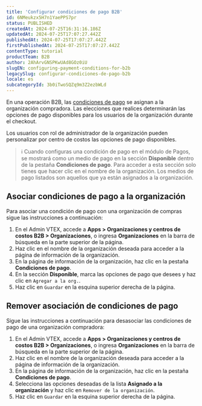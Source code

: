 ```yaml
---
title: 'Configurar condiciones de pago B2B'
id: 6NMeukzx5H7n1YaePPS7pr
status: PUBLISHED
createdAt: 2024-07-25T16:31:16.186Z
updatedAt: 2024-07-25T17:07:27.442Z
publishedAt: 2024-07-25T17:07:27.442Z
firstPublishedAt: 2024-07-25T17:07:27.442Z
contentType: tutorial
productTeam: B2B
author: 2AhArvGNSPKwUAd8GOz0iU
slugEN: configuring-payment-conditions-for-b2b
legacySlug: configurar-condiciones-de-pago-b2b
locale: es
subcategoryId: 3b0iTwoSQZq9m3Z2ezbWLd
---
```


En una operación B2B, las [condiciones de pago](/es/tutorial/how-to-configure-payment-conditions--tutorials_455?&utm_source=autocomplete) se asignan a la organización compradora. Las elecciones que realices determinarán las opciones de pago disponibles para los usuarios de la organización durante el checkout.

Los usuarios con rol de administrador de la organización pueden personalizar por centro de costos las opciones de pago disponibles.

> ℹ️ Cuando configuras una condición de pago en el módulo de Pagos, se mostrará como un medio de pago en la sección **Disponible** dentro de la pestaña **Condiciones de pago**. Para acceder a esta sección solo tienes que hacer clic en el nombre de la organización. Los medios de pago listados son aquellos que ya están asignados a la organización.

## Asociar condiciones de pago a la organización
Para asociar una condición de pago con una organización de compras sigue las instrucciones a continuación:

1. En el Admin VTEX, accede a **Apps > Organizaciones y centros de costos B2B > Organizaciones**, o ingresa **Organizaciones** en la barra de búsqueda en la parte superior de la página.
2. Haz clic en el nombre de la organización deseada para acceder a la página de información de la organización.
3. En la página de información de la organización, haz clic en la pestaña **Condiciones de pago**.
4. En la sección **Disponible**, marca las opciones de pago que desees y haz clic en `Agregar a la org.`. 
5. Haz clic en `Guardar` en la esquina superior derecha de la página.

## Remover asociación de condiciones de pago
Sigue las instrucciones a continuación para desasociar las condiciones de pago de una organización compradora:

1. En el Admin VTEX, accede a **Apps > Organizaciones y centros de costos B2B > Organizaciones**, o ingresa **Organizaciones** en la barra de búsqueda en la parte superior de la página.
2. Haz clic en el nombre de la organización deseada para acceder a la página de información de la organización.
3. En la página de información de la organización, haz clic en la pestaña **Condiciones de pago**.
4. Selecciona las opciones deseadas de la lista **Asignado a la organización** y haz clic en `Remover de la organización`.
5. Haz clic en `Guardar` en la esquina superior derecha de la página.

